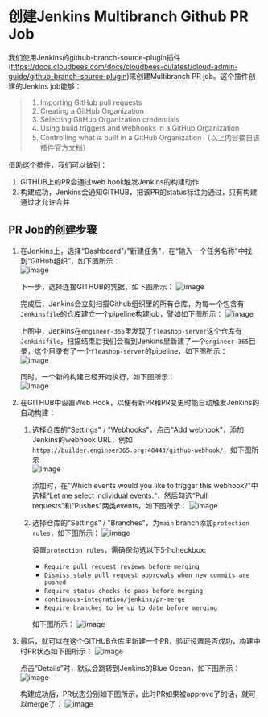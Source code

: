 # 创建Jenkins Multibranch Github PR Job

  我们使用Jenkins的github-branch-source-plugin插件 (https://docs.cloudbees.com/docs/cloudbees-ci/latest/cloud-admin-guide/github-branch-source-plugin)来创建Multibranch PR job。这个插件创建的Jenkins job能够：

  > 1. Importing GitHub pull requests
  > 2. Creating a GitHub Organization  
  > 3. Selecting GitHub Organization credentials
  > 4. Using build triggers and webhooks in a GitHub Organization
  > 5. Controlling what is built in a GitHub Organization
  （以上内容摘自该插件官方文档）

  借助这个插件，我们可以做到：
  1. GITHUB上的PR会通过web hook触发Jenkins的构建动作
  2. 构建成功，Jenkins会通知GITHUB，把该PR的status标注为通过，只有构建通过才允许合并

## PR Job的创建步骤

1. 在Jenkins上，选择“Dashboard"/"新建任务"，在“输入一个任务名称”中找到“GitHub组织”，如下图所示：   
   <img src="./image/create_org_job_1.png" alt="image"/>

   下一步，选择连接GITHUB的凭据，如下图所示：
   <img src="./image/create_org_job_2.png" alt="image"/>
    
   完成后，Jenkins会立刻扫描Github组织里的所有仓库，为每一个包含有`Jenkinsfile`的仓库建立一个pipeline构建job，譬如如下图所示：
   <img src="./image/create_org_job_3.png" alt="image"/>
    
   上图中，Jenkins在`engineer-365`里发现了`fleashop-server`这个仓库有`Jenkinsfile`，扫描结束后我们会看到Jenkins里新建了一个`engineer-365`目录，这个目录有了一个`fleashop-server`的pipeline，如下图所示：   
   <img src="./image/create_org_job_4.png" alt="image"/>

   同时，一个新的构建已经开始执行，如下图所示：   
   <img src="./image/create_org_job_4.png" alt="image"/>

2. 在GITHUB中设置Web Hook，以便有新PR和PR变更时能自动触发Jenkins的自动构建：
   
   1. 选择仓库的“Settings" / "Webhooks"，点击“Add webhook”，添加Jenkins的webhook URL，例如`https://builder.engineer365.org:40443/github-webhook/`，如下图所示：   
      <img src="./image/set_webhook_1.png" alt="image"/>

      添加时，在"Which events would you like to trigger this webhook?"中选择“Let me select individual events.“，然后勾选“Pull requests”和“Pushes”两类events，如下图所示：
      <img src="./image/set_webhook_2.png" alt="image"/>

   2. 选择仓库的“Settings” / "Branches"，为`main` branch添加`protection rules`，如下图所示：
      <img src="./image/protected_branch_1.png" alt="image"/>

      设置`protection rules`，需确保勾选以下5个checkbox:
      - `Require pull request reviews before merging`
      - `Dismiss stale pull request approvals when new commits are pushed`
      - `Require status checks to pass before merging`
      - `continuous-integration/jenkins/pr-merge`
      - `Require branches to be up to date before merging`
      
      如下图所示：
      <img src="./image/protected_branch_2.png" alt="image"/>

3. 最后，就可以在这个GITHUB仓库里新建一个PR，验证设置是否成功，构建中时PR状态如下图所示：
   <img src="./image/pr_building_1.png" alt="image"/>
   
   点击“Details”时，默认会跳转到Jenkins的Blue Ocean，如下图所示：
   <img src="./image/pr_building_2.png" alt="image"/>
   
   构建成功后，PR状态分别如下图所示，此时PR如果被approve了的话，就可以merge了：
   <img src="./image/pr_build_ok.png" alt="image"/>


